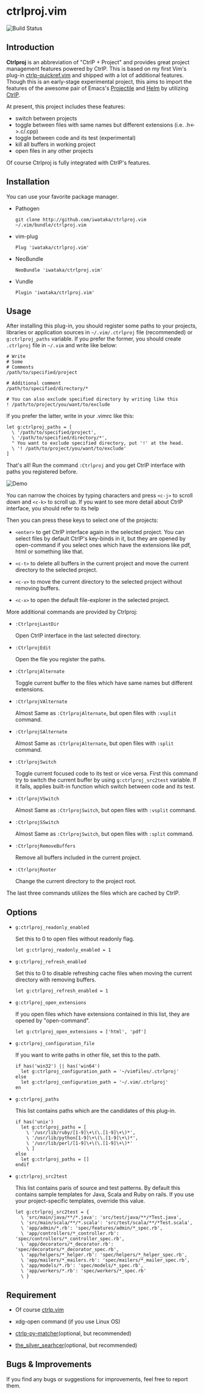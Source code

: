 # ctrlproj.vim

![Build Status](https://travis-ci.org/iwataka/ctrlproj.vim.svg?branch=master)

## Introduction

**Ctrlproj** is an abbreviation of "CtrlP + Project" and provides great project
management features powered by CtrlP. This is based on my first Vim's plug-in
[ctrlp-quickref.vim](https://github.com/iwataka/ctrlp-quickref.vim) and shipped
with a lot of additional features. Though this is an early-stage experimental
project, this aims to import the features of the awesome pair of Emacs's
[Projectile](https://github.com/bbatsov/projectile) and
[Helm](https://github.com/emacs-helm/helm) by utilizing
[CtrlP](https://github.com/ctrlpvim/ctrlp.vim).

At present, this project includes these features:

+ switch between projects
+ toggle between files with same names but different extensions (i.e.
  .h<->.c/.cpp)
+ toggle between code and its test (experimental)
+ kill all buffers in working project
+ open files in any other projects

Of course Ctrlproj is fully integrated with CtrlP's features.

## Installation

You can use your favorite package manager.

+ Pathogen

  ```
  git clone http://github.com/iwataka/ctrlproj.vim ~/.vim/bundle/ctrlproj.vim
  ```

+ vim-plug

  ```vim
  Plug 'iwataka/ctrlproj.vim'
  ```

+ NeoBundle

  ```vim
  NeoBundle 'iwataka/ctrlproj.vim'
  ```

+ Vundle

  ```vim
  Plugin 'iwataka/ctrlproj.vim'
  ```

## Usage

After installing this plug-in, you should register some paths to your projects,
libraries or application sources in `~/.vim/.ctrlproj` file (recommended) or
`g:ctrlproj_paths` variable. If you prefer the former, you should create `.ctrlproj`
file in `~/.vim` and write like below:

  ```
  # Write
  # Some
  # Comments
  /path/to/specified/project

  # Additional comment
  /path/to/specified/directory/*

  # You can also exclude specified directory by writing like this
  ! /path/to/project/you/want/to/exclude
  ```

If you prefer the latter, write in your .vimrc like this:

  ```vim
  let g:ctrlproj_paths = [
    \ '/path/to/specified/project',
    \ '/path/to/specified/directory/*',
    " You want to exclude specified directory, put '!' at the head.
    \ '! /path/to/project/you/want/to/exclude'
  ]
  ```

That's all!
Run the command `:Ctrlproj` and you get CtrlP interface with paths you registered
before.

![Demo](https://github.com/iwataka/images/blob/master/Ctrlproj.png)

You can narrow the choices by typing characters and press `<c-j>` to scroll
down and `<c-k>` to scroll up. If you want to see more detail about CtrlP
interface, you should refer to its help

Then you can press these keys to select one of the projects:

+ `<enter>` to get CtrlP interface again in the selected project.  You can
  select files by default CtrlP's key-binds in it, but they are opened by
  open-command if you select ones which have the extensions like pdf, html or
  something like that.

+ `<c-t>` to delete all buffers in the current project and move the current
  directory to the selected project.

+ `<c-v>` to move the current directory to the selected project without removing
  buffers.

+ `<c-x>` to open the default file-explorer in the selected project.

More additional commands are provided by Ctrlproj:

+ `:CtrlprojLastDir`

  Open CtrlP interface in the last selected directory.

+ `:CtrlprojEdit`

  Open the file you register the paths.

+ `:CtrlprojAlternate`

  Toggle current buffer to the files which have same names but different
  extensions.

+ `:CtrlprojVAlternate`

  Almost Same as `:CtrlprojAlternate`, but open files with `:vsplit` command.

+ `:CtrlprojSAlternate`

  Almost Same as `:CtrlprojAlternate`, but open files with `:split` command.

+ `:CtrlprojSwitch`

  Toggle current focused code to its test or vice versa. First this command try
  to switch the current buffer by using `g:ctrlproj_src2test` variable. If it
  fails, applies built-in function which switch between code and its test.

+ `:CtrlprojVSwitch`

  Almost Same as `:CtrlprojSwitch`, but open files with `:vsplit` command.

+ `:CtrlprojSSwitch`

  Almost Same as `:CtrlprojSwitch`, but open files with `:split` command.

+ `:CtrlprojRemoveBuffers`

  Remove all buffers included in the current project.

+ `:CtrlprojRooter`

  Change the current directory to the project root.

The last three commands utilizes the files which are cached by CtrlP.

## Options

+ `g:ctrlproj_readonly_enabled`

  Set this to 0 to open files without readonly flag.

    ```vim
    let g:ctrlproj_readonly_enabled = 1
    ```

+ `g:ctrlproj_refresh_enabled`

  Set this to 0 to disable refreshing cache files when moving the current
  directory with removing buffers.

    ```vim
    let g:ctrlproj_refresh_enabled = 1
    ```

+ `g:ctrlproj_open_extensions`

  If you open files which have extensions contained in this list, they are
  opened by "open-command".

    ```vim
    let g:ctrlproj_open_extensions = ['html', 'pdf']
    ```

+ `g:ctrlproj_configuration_file`

  If you want to write paths in other file, set this to the path.

    ```vim
    if has('win32') || has('win64')
      let g:ctrlproj_configuration_path = '~/vimfiles/.ctrlproj'
    else
      let g:ctrlproj_configuration_path = '~/.vim/.ctrlproj'
    en
    ```

+ `g:ctrlproj_paths`

  This list contains paths which are the candidates of this plug-in.

    ```vim
    if has('unix')
      let g:ctrlproj_paths = [
        \ '/usr/lib/ruby/[1-9]\+\(\.[1-9]\+\)*',
        \ '/usr/lib/python[1-9]\+\(\.[1-9]\+\)*',
        \ '/usr/lib/perl/[1-9]\+\(\.[1-9]\+\)*'
        \ ]
    else
      let g:ctrlproj_paths = []
    endif
    ```

+ `g:ctrlproj_src2test`

  This list contains paris of source and test patterns. By default this contains
  sample templates for Java, Scala and Ruby on rails. If you use your
  project-specific templates, override this value.

    ```vim
    let g:ctrlproj_src2test = {
      \ 'src/main/java/**/*.java': 'src/test/java/**/*Test.java',
      \ 'src/main/scala/**/*.scala': 'src/test/scala/**/*Test.scala',
      \ 'app/admin/*.rb': 'spec/features/admin/*_spec.rb',
      \ 'app/controllers/*_controller.rb': 'spec/controllers/*_controller_spec.rb',
      \ 'app/decorators/*_decorator.rb': 'spec/decorators/*_decorator_spec.rb',
      \ 'app/helpers/*_helper.rb': 'spec/helpers/*_helper_spec.rb',
      \ 'app/mailers/*_mailers.rb': 'spec/mailers/*_mailer_spec.rb',
      \ 'app/models/*.rb': 'spec/models/*_spec.rb',
      \ 'app/workers/*.rb': 'spec/workers/*_spec.rb'
      \ }
    ```

## Requirement

+ Of course [ctrlp.vim](https://github.com/kien/ctrlp.vim)

+ xdg-open command (if you use Linux OS)

+ [ctrlp-py-matcher](https://github.com/FelikZ/ctrlp-py-matcher)(optional, but
  recommended)

+ [the_silver_searhcer](https://github.com/ggreer/the_silver_searcher)(optional,
  but recommended)

## Bugs & Improvements

If you find any bugs or suggestions for improvements, feel free to report them.
